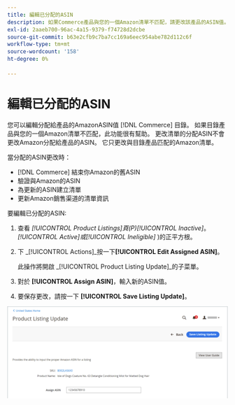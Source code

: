 ```yaml
---
title: 編輯已分配的ASIN
description: 如果Commerce產品與您的一個Amazon清單不匹配，請更改該產品的ASIN值。
exl-id: 2aaeb700-96ac-4a15-9379-f74728d2dcbe
source-git-commit: b63e2cfb9c7ba7cc169a6eec954abe782d112c6f
workflow-type: tm+mt
source-wordcount: '158'
ht-degree: 0%

---
```


# 編輯已分配的ASIN

您可以編輯分配給產品的AmazonASIN值 [!DNL Commerce] 目錄。 如果目錄產品與您的一個Amazon清單不匹配，此功能很有幫助。 更改清單的分配ASIN不會更改Amazon分配給產品的ASIN。 它只更改與目錄產品匹配的Amazon清單。

當分配的ASIN更改時：

- [!DNL Commerce] 結束你Amazon的舊ASIN
- 驗證與Amazon的ASIN
- 為更新的ASIN建立清單
- 更新Amazon銷售渠道的清單資訊

要編輯已分配的ASIN:

1. 查看 _[!UICONTROL Product Listings]_頁(P)_[!UICONTROL Inactive]_。 _[!UICONTROL Active]_或_[!UICONTROL Ineligible]_ )的正平方根。

1. 下 _[!UICONTROL Actions]_按一下&#x200B;**[!UICONTROL Edit Assigned ASIN]**。

   此操作將開啟 _[!UICONTROL Product Listing Update]_的子菜單。

1. 對於 **[!UICONTROL Assign ASIN]**，輸入新的ASIN值。

1. 要保存更改，請按一下 **[!UICONTROL Save Listing Update]**。

![編輯已分配的ASIN](assets/amazon-assigned-asin-edit.png)
